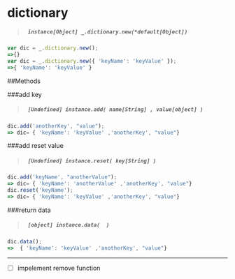 # dictionary
> ##### ``` instance[Object] _.dictionary.new(*default[Object])```

```javascript
var dic = _.dictionary.new();
=>{}
var dic = _.dictionary.new({ 'keyName': 'keyValue' });
=>{ 'keyName': 'keyValue' }
```

##Methods

###add key
> ##### ``` [Undefined] instance.add( name[String] , value[object] )```

``` javascript
dic.add('anotherKey', "value");
=> dic= { 'keyName': 'keyValue' ,'anotherKey', "value"}
```
###add reset value
> ##### ``` [Undefined] instance.reset( key[String] )```

``` javascript
dic.add('keyName', "anotherValue");
=> dic= { 'keyName': 'anotherValue' ,'anotherKey', "value"}
dic.reset('keyName');
=> dic= { 'keyName': 'keyValue' ,'anotherKey', "value"}
```
###return data
> ##### ``` [object] instance.data(  )```

``` javascript
dic.data();
=>  { 'keyName': 'keyValue' ,'anotherKey', "value"}
```

----------------------------------------------------
- [ ] impelement remove function
